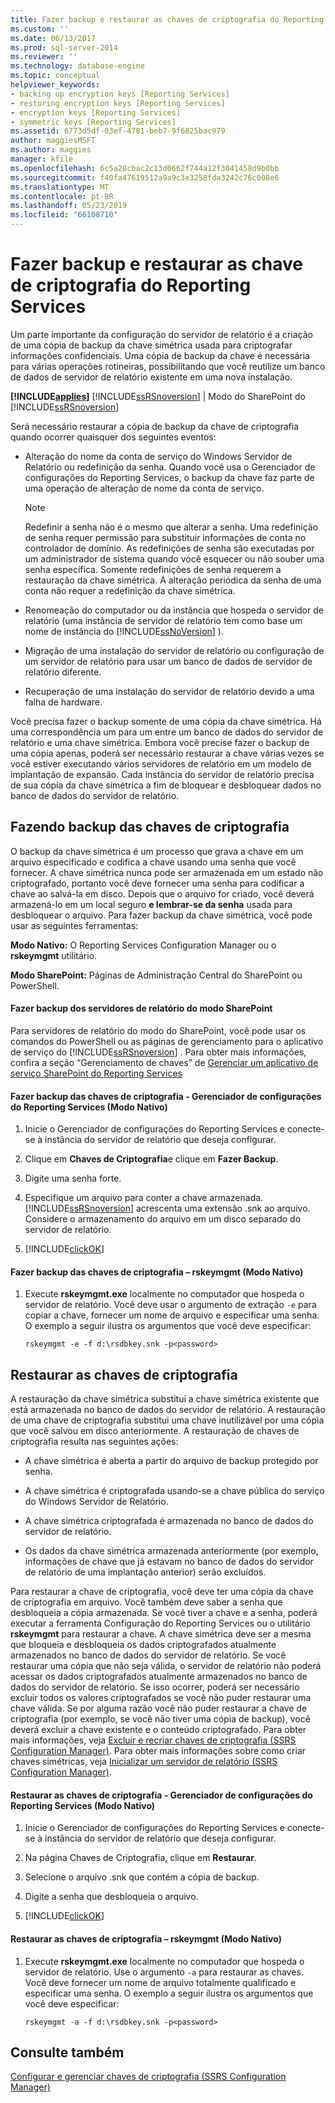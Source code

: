 ```yaml
---
title: Fazer backup e restaurar as chaves de criptografia do Reporting Services | Microsoft Docs
ms.custom: ''
ms.date: 06/13/2017
ms.prod: sql-server-2014
ms.reviewer: ''
ms.technology: database-engine
ms.topic: conceptual
helpviewer_keywords:
- backing up encryption keys [Reporting Services]
- restoring encryption keys [Reporting Services]
- encryption keys [Reporting Services]
- symmetric keys [Reporting Services]
ms.assetid: 6773d5df-03ef-4781-beb7-9f6825bac979
author: maggiesMSFT
ms.author: maggies
manager: kfile
ms.openlocfilehash: 6c5a28cbac2c13d0662f744a12f3041458d9b0bb
ms.sourcegitcommit: f40fa47619512a9a9c3e3258fda3242c76c008e6
ms.translationtype: MT
ms.contentlocale: pt-BR
ms.lasthandoff: 05/23/2019
ms.locfileid: "66108710"
---
```

# <a name="back-up-and-restore-reporting-services-encryption-keys"></a>Fazer backup e restaurar as chave de criptografia do Reporting Services
  Um parte importante da configuração do servidor de relatório é a criação de uma cópia de backup da chave simétrica usada para criptografar informações confidenciais. Uma cópia de backup da chave é necessária para várias operações rotineiras, possibilitando que você reutilize um banco de dados de servidor de relatório existente em uma nova instalação.  
  
 **[!INCLUDE[applies](../../includes/applies-md.md)]**  [!INCLUDE[ssRSnoversion](../../includes/ssrsnoversion-md.md)] | Modo do SharePoint do [!INCLUDE[ssRSnoversion](../../includes/ssrsnoversion-md.md)]   
  
 Será necessário restaurar a cópia de backup da chave de criptografia quando ocorrer quaisquer dos seguintes eventos:  
  
-   Alteração do nome da conta de serviço do Windows Servidor de Relatório ou redefinição da senha. Quando você usa o Gerenciador de configurações do Reporting Services, o backup da chave faz parte de uma operação de alteração de nome da conta de serviço.  
  
    > [!NOTE]  
    >  Redefinir a senha não é o mesmo que alterar a senha. Uma redefinição de senha requer permissão para substituir informações de conta no controlador de domínio. As redefinições de senha são executadas por um administrador de sistema quando você esquecer ou não souber uma senha específica. Somente redefinições de senha requerem a restauração da chave simétrica. A alteração periódica da senha de uma conta não requer a redefinição da chave simétrica.  
  
-   Renomeação do computador ou da instância que hospeda o servidor de relatório (uma instância de servidor de relatório tem como base um nome de instância do [!INCLUDE[ssNoVersion](../../includes/ssnoversion-md.md)] ).  
  
-   Migração de uma instalação do servidor de relatório ou configuração de um servidor de relatório para usar um banco de dados de servidor de relatório diferente.  
  
-   Recuperação de uma instalação do servidor de relatório devido a uma falha de hardware.  
  
 Você precisa fazer o backup somente de uma cópia da chave simétrica. Há uma correspondência um para um entre um banco de dados do servidor de relatório e uma chave simétrica. Embora você precise fazer o backup de uma cópia apenas, poderá ser necessário restaurar a chave várias vezes se você estiver executando vários servidores de relatório em um modelo de implantação de expansão. Cada instância do servidor de relatório precisa de sua cópia da chave simétrica a fim de bloquear e desbloquear dados no banco de dados do servidor de relatório.  
  
  
## <a name="backing-up-the-encryption-keys"></a>Fazendo backup das chaves de criptografia  
 O backup da chave simétrica é um processo que grava a chave em um arquivo especificado e codifica a chave usando uma senha que você fornecer. A chave simétrica nunca pode ser armazenada em um estado não criptografado, portanto você deve fornecer uma senha para codificar a chave ao salvá-la em disco. Depois que o arquivo for criado, você deverá armazená-lo em um local seguro **e lembrar-se da senha** usada para desbloquear o arquivo. Para fazer backup da chave simétrica, você pode usar as seguintes ferramentas:  
  
 **Modo Nativo:** O Reporting Services Configuration Manager ou o **rskeymgmt** utilitário.  
  
 **Modo SharePoint:** Páginas de Administração Central do SharePoint ou PowerShell.  
  
####  <a name="bkmk_backup_sharepoint"></a> Fazer backup dos servidores de relatório do modo SharePoint  
 Para servidores de relatório do modo do SharePoint, você pode usar os comandos do PowerShell ou as páginas de gerenciamento para o aplicativo de serviço do [!INCLUDE[ssRSnoversion](../../includes/ssrsnoversion-md.md)] . Para obter mais informações, confira a seção “Gerenciamento de chaves” de [Gerenciar um aplicativo de serviço SharePoint do Reporting Services](../manage-a-reporting-services-sharepoint-service-application.md)  
  
####  <a name="bkmk_backup_configuration_manager"></a> Fazer backup das chaves de criptografia - Gerenciador de configurações do Reporting Services (Modo Nativo)  
  
1.  Inicie o Gerenciador de configurações do Reporting Services e conecte-se à instância do servidor de relatório que deseja configurar.  
  
2.  Clique em **Chaves de Criptografia**e clique em **Fazer Backup**.  
  
3.  Digite uma senha forte.  
  
4.  Especifique um arquivo para conter a chave armazenada. [!INCLUDE[ssRSnoversion](../../includes/ssrsnoversion-md.md)] acrescenta uma extensão .snk ao arquivo. Considere o armazenamento do arquivo em um disco separado do servidor de relatório.  
  
5.  [!INCLUDE[clickOK](../../includes/clickok-md.md)]  
  
####  <a name="bkmk_backup_rskeymgmt"></a> Fazer backup das chaves de criptografia – rskeymgmt (Modo Nativo)  
  
1.  Execute **rskeymgmt.exe** localmente no computador que hospeda o servidor de relatório. Você deve usar o argumento de extração `-e` para copiar a chave, fornecer um nome de arquivo e especificar uma senha. O exemplo a seguir ilustra os argumentos que você deve especificar:  
  
    ```  
    rskeymgmt -e -f d:\rsdbkey.snk -p<password>  
    ```  
  
## <a name="restore-encryption-keys"></a>Restaurar as chaves de criptografia  
 A restauração da chave simétrica substitui a chave simétrica existente que está armazenada no banco de dados do servidor de relatório. A restauração de uma chave de criptografia substitui uma chave inutilizável por uma cópia que você salvou em disco anteriormente. A restauração de chaves de criptografia resulta nas seguintes ações:  
  
-   A chave simétrica é aberta a partir do arquivo de backup protegido por senha.  
  
-   A chave simétrica é criptografada usando-se a chave pública do serviço do Windows Servidor de Relatório.  
  
-   A chave simétrica criptografada é armazenada no banco de dados do servidor de relatório.  
  
-   Os dados da chave simétrica armazenada anteriormente (por exemplo, informações de chave que já estavam no banco de dados do servidor de relatório de uma implantação anterior) serão excluídos.  
  
 Para restaurar a chave de criptografia, você deve ter uma cópia da chave de criptografia em arquivo. Você também deve saber a senha que desbloqueia a cópia armazenada. Se você tiver a chave e a senha, poderá executar a ferramenta Configuração do Reporting Services ou o utilitário **rskeymgmt** para restaurar a chave. A chave simétrica deve ser a mesma que bloqueia e desbloqueia os dados criptografados atualmente armazenados no banco de dados do servidor de relatório. Se você restaurar uma cópia que não seja válida, o servidor de relatório não poderá acessar os dados criptografados atualmente armazenados no banco de dados do servidor de relatório. Se isso ocorrer, poderá ser necessário excluir todos os valores criptografados se você não puder restaurar uma chave válida. Se por alguma razão você não puder restaurar a chave de criptografia (por exemplo, se você não tiver uma cópia de backup), você deverá excluir a chave existente e o conteúdo criptografado. Para obter mais informações, veja [Excluir e recriar chaves de criptografia &#40;SSRS Configuration Manager&#41;](ssrs-encryption-keys-delete-and-re-create-encryption-keys.md). Para obter mais informações sobre como criar chaves simétricas, veja [Inicializar um servidor de relatório &#40;SSRS Configuration Manager&#41;](ssrs-encryption-keys-initialize-a-report-server.md).  
  
####  <a name="bkmk_restore_configuration_manager"></a> Restaurar as chaves de criptografia - Gerenciador de configurações do Reporting Services (Modo Nativo)  
  
1.  Inicie o Gerenciador de configurações do Reporting Services e conecte-se à instância do servidor de relatório que deseja configurar.  
  
2.  Na página Chaves de Criptografia, clique em **Restaurar**.  
  
3.  Selecione o arquivo .snk que contém a cópia de backup.  
  
4.  Digite a senha que desbloqueia o arquivo.  
  
5.  [!INCLUDE[clickOK](../../includes/clickok-md.md)]  
  
####  <a name="bkmk_restore_rskeymgmt"></a> Restaurar as chaves de criptografia – rskeymgmt (Modo Nativo)  
  
1.  Execute **rskeymgmt.exe** localmente no computador que hospeda o servidor de relatório. Use o argumento `-a` para restaurar as chaves. Você deve fornecer um nome de arquivo totalmente qualificado e especificar uma senha. O exemplo a seguir ilustra os argumentos que você deve especificar:  
  
    ```  
    rskeymgmt -a -f d:\rsdbkey.snk -p<password>  
    ```  
  
## <a name="see-also"></a>Consulte também  
 [Configurar e gerenciar chaves de criptografia &#40;SSRS Configuration Manager&#41;](ssrs-encryption-keys-manage-encryption-keys.md)  
  
  
